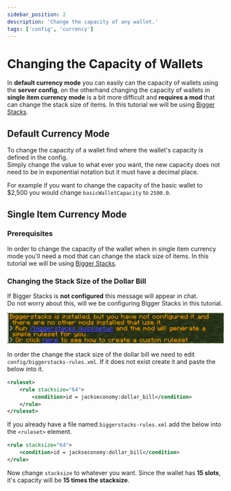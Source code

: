 ```yaml
---
sidebar_position: 2
description: 'Change the capacity of any wallet.'
tags: ['config', 'currency']
---
```


# Changing the Capacity of Wallets

In **default currency mode** you can easily can the capacity of wallets using the **server config**, on the otherhand changing the capacity of wallets in **single item currency mode** is a bit more difficult and **requires a mod** that can change the stack size of items. In this tutorial we will be using [Bigger Stacks](https://www.curseforge.com/minecraft/mc-mods/bigger-stacks).

## Default Currency Mode

To change the capacity of a wallet find where the wallet's capacity is defined in the config.\
Simply change the value to what ever you want, the new capacity does not need to be in exponential notation but it must have a decimal place.

For example if you want to change the capacity of the basic wallet to $2,500 you would change `basicWalletCapacity` to `2500.0`.

## Single Item Currency Mode

### Prerequisites

In order to change the capacity of the wallet when in single item currency mode you'll need a mod that can change the stack size of items. In this tutorial we will be using [Bigger Stacks](https://www.curseforge.com/minecraft/mc-mods/bigger-stacks).

### Changing the Stack Size of the Dollar Bill

If Bigger Stacks is **not configured** this message will appear in chat.\
Do not worry about this, will we be configuring Bigger Stacks in this tutorial.

![Bigger Stacks is not configured](./bigger_stacks_not_configured.png)

In order the change the stack size of the dollar bill we need to edit `config/biggerstacks-rules.xml`.
If it does not exist create it and paste the below into it.

```xml title='biggerstacks-rules.xml' showLineNumbers
<ruleset>
    <rule stacksize="64">
        <condition>id = jackseconomy:dollar_bill</condition>
    </rule>
</ruleset>
```

If you already have a file named `biggerstacks-rules.xml` add the below into the `<ruleset>` element.

```xml
<rule stacksize="64">
    <condition>id = jackseconomy:dollar_bill</condition>
</rule>
```

Now change `stacksize` to whatever you want. Since the wallet has **15 slots**, it's capacity will be **15 times the stacksize**.
